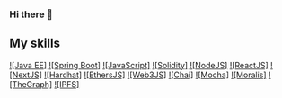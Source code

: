 ### Hi there 👋


## My skills
[![Java EE]](https://www.oracle.com/java/technologies/java-ee-glance.html)
[![Spring Boot]](https://spring.io/projects/spring-boot)
[![JavaScript]](https://developer.mozilla.org/fr/docs/Web/JavaScript)
[![Solidity]](https://soliditylang.org/)
[![NodeJS]](https://nodejs.org/)
[![ReactJS]](https://reactjs.org/)
[![NextJS]](https://nextjs.org/)
[![Hardhat]](https://hardhat.org/)
[![EthersJS]](https://docs.ethers.io/v5/)
[![Web3JS]](https://web3js.readthedocs.io/)
[![Chai]](https://www.chaijs.com/)
[![Mocha]](https://mochajs.org/)
[![Moralis]](https://moralis.io/)
[![TheGraph]](https://thegraph.com/en/)
[![IPFS]](https://ipfs.tech/)

<!--
**npa528/npa528** is a ✨ _special_ ✨ repository because its `README.md` (this file) appears on your GitHub profile.

Here are some ideas to get you started:

- 🔭 I’m currently working on ...
- 🌱 I’m currently learning ...
- 👯 I’m looking to collaborate on ...
- 🤔 I’m looking for help with ...
- 💬 Ask me about ...
- 📫 How to reach me: ...
- 😄 Pronouns: ...
- ⚡ Fun fact: ...
-->
